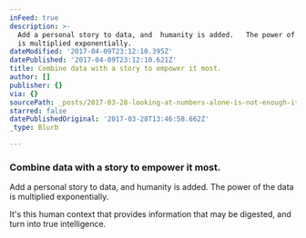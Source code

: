 ```yaml
---
inFeed: true
description: >-
  Add a personal story to data, and  humanity is added.   The power of the data
  is multiplied exponentially.
dateModified: '2017-04-09T23:12:10.395Z'
datePublished: '2017-04-09T23:12:10.621Z'
title: Combine data with a story to empower it most.
author: []
publisher: {}
via: {}
sourcePath: _posts/2017-03-28-looking-at-numbers-alone-is-not-enough-its-context-that.md
starred: false
datePublishedOriginal: '2017-03-28T13:46:58.662Z'
_type: Blurb

---
```

### Combine data with a story to empower it most.

Add a personal story to data, and humanity is added. The power of the data is multiplied exponentially.

It's this human context that provides information that may be digested, and turn into true intelligence.